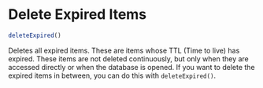 # Delete Expired Items

```typescript
deleteExpired()
```

Deletes all expired items. 
These are items whose TTL (Time to live) has expired.
These items are not deleted continuously, 
but only when they are accessed directly or when the database is opened.
If you want to delete the expired items in between, 
you can do this with `deleteExpired()`.
